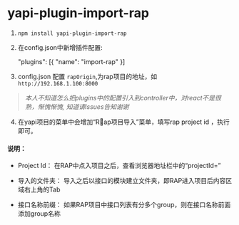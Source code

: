
# yapi-plugin-import-rap

1. `npm install yapi-plugin-import-rap`

1. 在config.json中新增插件配置:

    "plugins": [{
      "name": "import-rap"
    }]

2. config.json 配置 `rapOrigin`,为rap项目的地址，如`http://192.168.1.100:8000`

> *本人不知道怎么把plugins中的配置引入到controller中，对react不是很熟，惭愧惭愧, 知道请Issues告知谢谢*

4.  在yapi项目的菜单中会增加“Rap项目导入”菜单，填写rap project id ，执行即可。

#### 说明：

* Project Id：
在RAP中点入项目之后，查看浏览器地址栏中的“projectId=”


* 导入的文件夹：
导入之后以接口的模块建立文件夹，即RAP进入项目后内容区域右上角的Tab


* 接口名称前缀：
如果RAP项目中接口列表有分多个group，则在接口名称前面添加group名称


